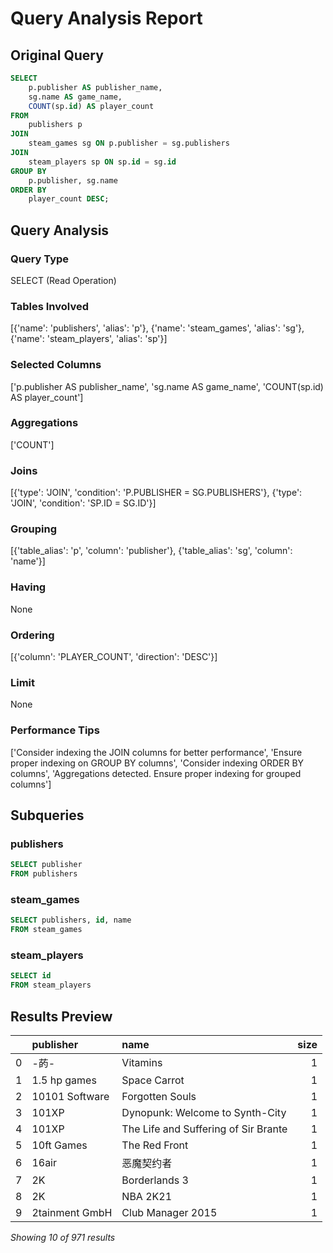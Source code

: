 # Query Analysis Report

## Original Query
```sql
SELECT 
    p.publisher AS publisher_name,
    sg.name AS game_name,
    COUNT(sp.id) AS player_count
FROM 
    publishers p
JOIN 
    steam_games sg ON p.publisher = sg.publishers
JOIN 
    steam_players sp ON sp.id = sg.id
GROUP BY 
    p.publisher, sg.name
ORDER BY 
    player_count DESC;
```

## Query Analysis

### Query Type
SELECT (Read Operation)

### Tables Involved
[{'name': 'publishers', 'alias': 'p'}, {'name': 'steam_games', 'alias': 'sg'}, {'name': 'steam_players', 'alias': 'sp'}]

### Selected Columns
['p.publisher AS publisher_name', 'sg.name AS game_name', 'COUNT(sp.id) AS player_count']

### Aggregations
['COUNT']

### Joins
[{'type': 'JOIN', 'condition': 'P.PUBLISHER = SG.PUBLISHERS'}, {'type': 'JOIN', 'condition': 'SP.ID = SG.ID'}]

### Grouping
[{'table_alias': 'p', 'column': 'publisher'}, {'table_alias': 'sg', 'column': 'name'}]

### Having
None

### Ordering
[{'column': 'PLAYER_COUNT', 'direction': 'DESC'}]

### Limit
None

### Performance Tips
['Consider indexing the JOIN columns for better performance', 'Ensure proper indexing on GROUP BY columns', 'Consider indexing ORDER BY columns', 'Aggregations detected. Ensure proper indexing for grouped columns']

## Subqueries

### publishers
```sql
SELECT publisher
FROM publishers
```

### steam_games
```sql
SELECT publishers, id, name
FROM steam_games
```

### steam_players
```sql
SELECT id
FROM steam_players
```

## Results Preview
|    | publisher      | name                                 |   size |
|---:|:---------------|:-------------------------------------|-------:|
|  0 | -菂-            | Vitamins                             |      1 |
|  1 | 1.5 hp games   | Space Carrot                         |      1 |
|  2 | 10101 Software | Forgotten Souls                      |      1 |
|  3 | 101XP          | Dynopunk: Welcome to Synth-City      |      1 |
|  4 | 101XP          | The Life and Suffering of Sir Brante |      1 |
|  5 | 10ft Games     | The Red Front                        |      1 |
|  6 | 16air          | 恶魔契约者                                |      1 |
|  7 | 2K             | Borderlands 3                        |      1 |
|  8 | 2K             | NBA 2K21                             |      1 |
|  9 | 2tainment GmbH | Club Manager 2015                    |      1 |

*Showing 10 of 971 results*
